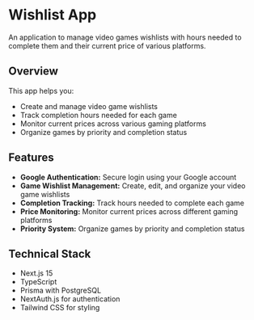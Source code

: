 # Wishlist App

An application to manage video games wishlists with hours needed to complete them and their current price of various platforms.

## Overview

This app helps you:

- Create and manage video game wishlists
- Track completion hours needed for each game
- Monitor current prices across various gaming platforms
- Organize games by priority and completion status

## Features

- **Google Authentication:** Secure login using your Google account
- **Game Wishlist Management:** Create, edit, and organize your video game wishlists
- **Completion Tracking:** Track hours needed to complete each game
- **Price Monitoring:** Monitor current prices across different gaming platforms
- **Priority System:** Organize games by priority and completion status

## Technical Stack

- Next.js 15
- TypeScript
- Prisma with PostgreSQL
- NextAuth.js for authentication
- Tailwind CSS for styling
